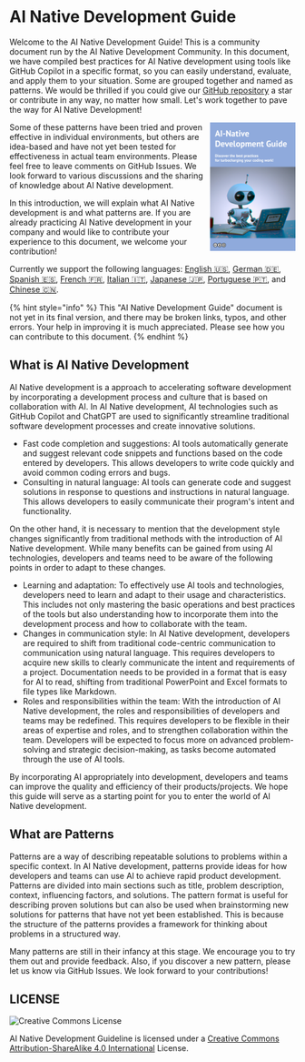 # AI Native Development Guide

Welcome to the AI Native Development Guide!
This is a community document run by the AI Native Development Community.
In this document, we have compiled best practices for AI Native development using tools like GitHub Copilot in a specific format, so you can easily understand, evaluate, and apply them to your situation.
Some are grouped together and named as patterns. We would be thrilled if you could give our [GitHub repository](https://github.com/AI-Native-Development/docs) a star or contribute in any way, no matter how small. Let's work together to pave the way for AI Native Development!

<img align="right" src="../../top.png" title="AI Native Development Guide" width="30%">

Some of these patterns have been tried and proven effective in individual environments, but others are idea-based and have not yet been tested for effectiveness in actual team environments.
Please feel free to leave comments on GitHub Issues.
We look forward to various discussions and the sharing of knowledge about AI Native development.

In this introduction, we will explain what AI Native development is and what patterns are.
If you are already practicing AI Native development in your company and would like to contribute your experience to this document, we welcome your contribution!

Currently we support the following languages: [English 🇺🇸](https://www.ai-native.dev/docs/), [German 🇩🇪](https://www.ai-native.dev/docs/v/de/), [Spanish 🇪🇸](https://www.ai-native.dev/docs/v/es/), [French 🇫🇷](https://www.ai-native.dev/docs/v/fr/), [Italian 🇮🇹](https://www.ai-native.dev/docs/v/it/), [Japanese 🇯🇵](https://www.ai-native.dev/docs/v/ja/), [Portuguese 🇵🇹](https://www.ai-native.dev/docs/v/pt/), and [Chinese 🇨🇳](https://www.ai-native.dev/docs/v/zh/).

{% hint style="info" %}
This "AI Native Development Guide" document is not yet in its final version, and there may be broken links, typos, and other errors.
Your help in improving it is much appreciated.
Please see how you can contribute to this document.
{% endhint %}

## What is AI Native Development

AI Native development is a approach to accelerating software development by incorporating a development process and culture that is based on collaboration with AI.
In AI Native development, AI technologies such as GitHub Copilot and ChatGPT are used to significantly streamline traditional software development processes and create innovative solutions.

* Fast code completion and suggestions: AI tools automatically generate and suggest relevant code snippets and functions based on the code entered by developers.
This allows developers to write code quickly and avoid common coding errors and bugs.
* Consulting in natural language: AI tools can generate code and suggest solutions in response to questions and instructions in natural language.
This allows developers to easily communicate their program's intent and functionality.

On the other hand, it is necessary to mention that the development style changes significantly from traditional methods with the introduction of AI Native development.
While many benefits can be gained from using AI technologies, developers and teams need to be aware of the following points in order to adapt to these changes.

* Learning and adaptation: To effectively use AI tools and technologies, developers need to learn and adapt to their usage and characteristics.
This includes not only mastering the basic operations and best practices of the tools but also understanding how to incorporate them into the development process and how to collaborate with the team.
* Changes in communication style: In AI Native development, developers are required to shift from traditional code-centric communication to communication using natural language.
This requires developers to acquire new skills to clearly communicate the intent and requirements of a project.
Documentation needs to be provided in a format that is easy for AI to read, shifting from traditional PowerPoint and Excel formats to file types like Markdown.
* Roles and responsibilities within the team: With the introduction of AI Native development, the roles and responsibilities of developers and teams may be redefined.
This requires developers to be flexible in their areas of expertise and roles, and to strengthen collaboration within the team.
Developers will be expected to focus more on advanced problem-solving and strategic decision-making, as tasks become automated through the use of AI tools.

By incorporating AI appropriately into development, developers and teams can improve the quality and efficiency of their products/projects.
We hope this guide will serve as a starting point for you to enter the world of AI Native development.

## What are Patterns

Patterns are a way of describing repeatable solutions to problems within a specific context.
In AI Native development, patterns provide ideas for how developers and teams can use AI to achieve rapid product development.
Patterns are divided into main sections such as title, problem description, context, influencing factors, and solutions.
The pattern format is useful for describing proven solutions but can also be used when brainstorming new solutions for patterns that have not yet been established.
This is because the structure of the patterns provides a framework for thinking about problems in a structured way.

Many patterns are still in their infancy at this stage.
We encourage you to try them out and provide feedback.
Also, if you discover a new pattern, please let us know via GitHub Issues.
We look forward to your contributions!

## LICENSE

![Creative Commons License](https://i.creativecommons.org/l/by-sa/4.0/88x31.png)

AI Native Development Guideline is licensed under a [Creative Commons Attribution-ShareAlike 4.0 International](http://creativecommons.org/licenses/by-sa/4.0/) License.

